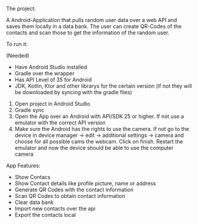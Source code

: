 The project:

A Android-Application that pulls random user data over a web API and saves them locally in a data bank. The user can create QR-Codes of the contacts and scan those to get the information of the random user.

To run it:

(Needed)
- Have Android Studio installed
- Gradle over the wrapper
- Has API Level of 35 for Android
- JDK, Kotlin, Ktor and other librarys for the certain version (if not they will be downloaded by syncing with the gradle files)

1. Open project in Android Studio
2. Gradle sync
3. Open the App over an Android with API/SDK 25 or higher. If not use a emulator with the correct API version
4. Make sure the Android has the rights to use the camera. If not go to the device in device manager -> edit -> additional settings -> camera and choose for all possible cams the webcam. Click on finish. Restart the emulator and now the device should be able to use the computer camera

App Features:

- Show Contacs
- Show Contact details like profile picture, name or address
- Generate QR Codes with the contact information
- Scan QR Codes to obtain contact information
- Clear data bank
- Import new contacts over the api
- Export the contacts local
